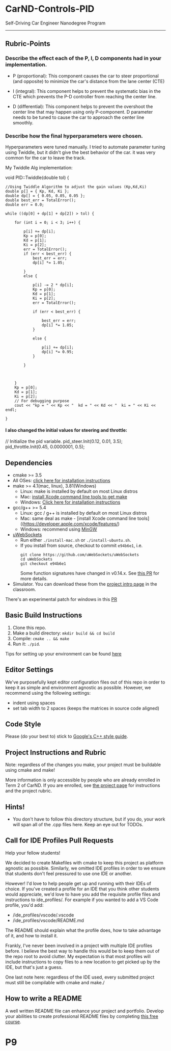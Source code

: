 # CarND-Controls-PID
Self-Driving Car Engineer Nanodegree Program

---
## Rubric-Points
### Describe the effect each of the P, I, D components had in your implementation.
-  P (proportional): This component causes the car to steer proportional (and opposite) to minimize the car's distance from the lane center (CTE)

- I (integral): This component helps to prevent the systematic bias in the CTE which prevents the P-D controller from reaching the center line. 

- D (differential): This component helps to prevent the overshoot the center line that may happen using only P-component. D parameter needs to be tuned to cause the car to approach the center line smoothly.

### Describe how the final hyperparameters were chosen.
Hyperparameters were tuned manually. I tried to automate parameter tuning using Twiddle, but it didn't give the best behavior of the car. it was very common for the car to leave the track.

My Twiddle Alg implementation:

void PID::Twiddle(double tol) {

	//Using Twiddle Algorithm to adjust the gain values (Kp,Kd,Ki)
	double p[] = { Kp, Kd, Ki };
	double dp[] = { 0.05, 0.05, 0.05 };
	double best_err = TotalError();
	double err = 0.0;
	
	while ((dp[0] + dp[1] + dp[2]) > tol) {
		
		for (int i = 0; i < 3; i++) {

			p[i] += dp[i];
			Kp = p[0];
			Kd = p[1];
			Ki = p[2];
			err = TotalError();
			if (err < best_err) {
				best_err = err;
				dp[i] *= 1.05;

			}
			else {

				p[i] -= 2 * dp[i];
				Kp = p[0];
				Kd = p[1];
				Ki = p[2];
				err = TotalError();

				if (err < best_err) {

					best_err = err;
					dp[i] *= 1.05;
				}
				
				else {

					p[i] += dp[i];
					dp[i] *= 0.95;
				}
				
			}
			
				

		}
		Kp = p[0];
		Kd = p[1];
		Ki = p[2];
		// For debugging purpose
		cout << "kp = " << Kp << "  kd = " << Kd << "  ki = " << Ki << endl;
		
	}

#### I also changed the initial values for steering and throttle:

 // Initialize the pid variable.
  pid_steer.Init(0.12, 0.01, 3.5);
  pid_throttle.Init(0.45, 0.0000001, 0.5);

## Dependencies

* cmake >= 3.5
 * All OSes: [click here for installation instructions](https://cmake.org/install/)
* make >= 4.1(mac, linux), 3.81(Windows)
  * Linux: make is installed by default on most Linux distros
  * Mac: [install Xcode command line tools to get make](https://developer.apple.com/xcode/features/)
  * Windows: [Click here for installation instructions](http://gnuwin32.sourceforge.net/packages/make.htm)
* gcc/g++ >= 5.4
  * Linux: gcc / g++ is installed by default on most Linux distros
  * Mac: same deal as make - [install Xcode command line tools]((https://developer.apple.com/xcode/features/)
  * Windows: recommend using [MinGW](http://www.mingw.org/)
* [uWebSockets](https://github.com/uWebSockets/uWebSockets)
  * Run either `./install-mac.sh` or `./install-ubuntu.sh`.
  * If you install from source, checkout to commit `e94b6e1`, i.e.
    ```
    git clone https://github.com/uWebSockets/uWebSockets 
    cd uWebSockets
    git checkout e94b6e1
    ```
    Some function signatures have changed in v0.14.x. See [this PR](https://github.com/udacity/CarND-MPC-Project/pull/3) for more details.
* Simulator. You can download these from the [project intro page](https://github.com/udacity/self-driving-car-sim/releases) in the classroom.

There's an experimental patch for windows in this [PR](https://github.com/udacity/CarND-PID-Control-Project/pull/3)

## Basic Build Instructions

1. Clone this repo.
2. Make a build directory: `mkdir build && cd build`
3. Compile: `cmake .. && make`
4. Run it: `./pid`. 

Tips for setting up your environment can be found [here](https://classroom.udacity.com/nanodegrees/nd013/parts/40f38239-66b6-46ec-ae68-03afd8a601c8/modules/0949fca6-b379-42af-a919-ee50aa304e6a/lessons/f758c44c-5e40-4e01-93b5-1a82aa4e044f/concepts/23d376c7-0195-4276-bdf0-e02f1f3c665d)

## Editor Settings

We've purposefully kept editor configuration files out of this repo in order to
keep it as simple and environment agnostic as possible. However, we recommend
using the following settings:

* indent using spaces
* set tab width to 2 spaces (keeps the matrices in source code aligned)

## Code Style

Please (do your best to) stick to [Google's C++ style guide](https://google.github.io/styleguide/cppguide.html).

## Project Instructions and Rubric

Note: regardless of the changes you make, your project must be buildable using
cmake and make!

More information is only accessible by people who are already enrolled in Term 2
of CarND. If you are enrolled, see [the project page](https://classroom.udacity.com/nanodegrees/nd013/parts/40f38239-66b6-46ec-ae68-03afd8a601c8/modules/f1820894-8322-4bb3-81aa-b26b3c6dcbaf/lessons/e8235395-22dd-4b87-88e0-d108c5e5bbf4/concepts/6a4d8d42-6a04-4aa6-b284-1697c0fd6562)
for instructions and the project rubric.

## Hints!

* You don't have to follow this directory structure, but if you do, your work
  will span all of the .cpp files here. Keep an eye out for TODOs.

## Call for IDE Profiles Pull Requests

Help your fellow students!

We decided to create Makefiles with cmake to keep this project as platform
agnostic as possible. Similarly, we omitted IDE profiles in order to we ensure
that students don't feel pressured to use one IDE or another.

However! I'd love to help people get up and running with their IDEs of choice.
If you've created a profile for an IDE that you think other students would
appreciate, we'd love to have you add the requisite profile files and
instructions to ide_profiles/. For example if you wanted to add a VS Code
profile, you'd add:

* /ide_profiles/vscode/.vscode
* /ide_profiles/vscode/README.md

The README should explain what the profile does, how to take advantage of it,
and how to install it.

Frankly, I've never been involved in a project with multiple IDE profiles
before. I believe the best way to handle this would be to keep them out of the
repo root to avoid clutter. My expectation is that most profiles will include
instructions to copy files to a new location to get picked up by the IDE, but
that's just a guess.

One last note here: regardless of the IDE used, every submitted project must
still be compilable with cmake and make./

## How to write a README
A well written README file can enhance your project and portfolio.  Develop your abilities to create professional README files by completing [this free course](https://www.udacity.com/course/writing-readmes--ud777).

# P9
